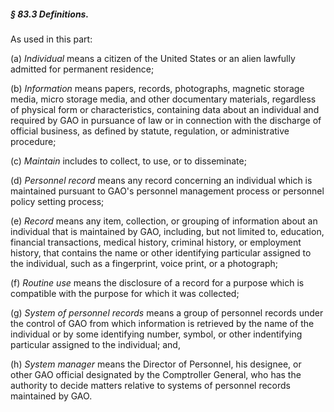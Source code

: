 ##### § 83.3 Definitions. #####

As used in this part:

(a) *Individual* means a citizen of the United States or an alien lawfully admitted for permanent residence;

(b) *Information* means papers, records, photographs, magnetic storage media, micro storage media, and other documentary materials, regardless of physical form or characteristics, containing data about an individual and required by GAO in pursuance of law or in connection with the discharge of official business, as defined by statute, regulation, or administrative procedure;

(c) *Maintain* includes to collect, to use, or to disseminate;

(d) *Personnel record* means any record concerning an individual which is maintained pursuant to GAO's personnel management process or personnel policy setting process;

(e) *Record* means any item, collection, or grouping of information about an individual that is maintained by GAO, including, but not limited to, education, financial transactions, medical history, criminal history, or employment history, that contains the name or other identifying particular assigned to the individual, such as a fingerprint, voice print, or a photograph;

(f) *Routine use* means the disclosure of a record for a purpose which is compatible with the purpose for which it was collected;

(g) *System of personnel records* means a group of personnel records under the control of GAO from which information is retrieved by the name of the individual or by some identifying number, symbol, or other indentifying particular assigned to the individual; and,

(h) *System manager* means the Director of Personnel, his designee, or other GAO official designated by the Comptroller General, who has the authority to decide matters relative to systems of personnel records maintained by GAO.